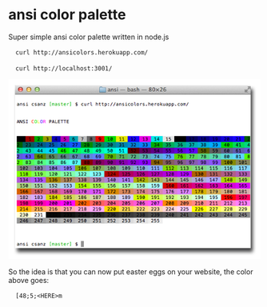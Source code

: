 # ansi color palette

Super simple ansi color palette written in node.js

      curl http://ansicolors.herokuapp.com/

      curl http://localhost:3001/ 

![Screenshot](https://github.com/csanz/ansicolors/raw/master/screen.png)

So the idea is that you can now put easter eggs on your website, the color above goes:

      [48;5;<HERE>m